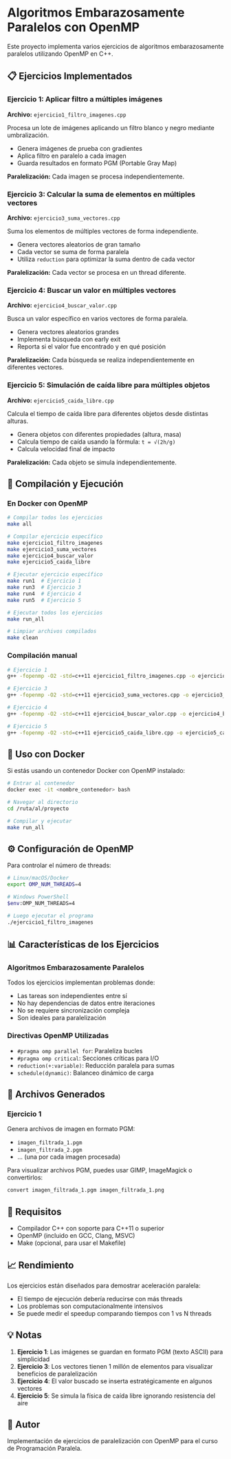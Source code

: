 # Algoritmos Embarazosamente Paralelos con OpenMP

Este proyecto implementa varios ejercicios de algoritmos embarazosamente paralelos utilizando OpenMP en C++.

## 📋 Ejercicios Implementados

### Ejercicio 1: Aplicar filtro a múltiples imágenes
**Archivo:** `ejercicio1_filtro_imagenes.cpp`

Procesa un lote de imágenes aplicando un filtro blanco y negro mediante umbralización.
- Genera imágenes de prueba con gradientes
- Aplica filtro en paralelo a cada imagen
- Guarda resultados en formato PGM (Portable Gray Map)

**Paralelización:** Cada imagen se procesa independientemente.

### Ejercicio 3: Calcular la suma de elementos en múltiples vectores
**Archivo:** `ejercicio3_suma_vectores.cpp`

Suma los elementos de múltiples vectores de forma independiente.
- Genera vectores aleatorios de gran tamaño
- Cada vector se suma de forma paralela
- Utiliza `reduction` para optimizar la suma dentro de cada vector

**Paralelización:** Cada vector se procesa en un thread diferente.

### Ejercicio 4: Buscar un valor en múltiples vectores
**Archivo:** `ejercicio4_buscar_valor.cpp`

Busca un valor específico en varios vectores de forma paralela.
- Genera vectores aleatorios grandes
- Implementa búsqueda con early exit
- Reporta si el valor fue encontrado y en qué posición

**Paralelización:** Cada búsqueda se realiza independientemente en diferentes vectores.

### Ejercicio 5: Simulación de caída libre para múltiples objetos
**Archivo:** `ejercicio5_caida_libre.cpp`

Calcula el tiempo de caída libre para diferentes objetos desde distintas alturas.
- Genera objetos con diferentes propiedades (altura, masa)
- Calcula tiempo de caída usando la fórmula: `t = √(2h/g)`
- Calcula velocidad final de impacto

**Paralelización:** Cada objeto se simula independientemente.

## 🚀 Compilación y Ejecución

### En Docker con OpenMP

```bash
# Compilar todos los ejercicios
make all

# Compilar ejercicio específico
make ejercicio1_filtro_imagenes
make ejercicio3_suma_vectores
make ejercicio4_buscar_valor
make ejercicio5_caida_libre

# Ejecutar ejercicio específico
make run1  # Ejercicio 1
make run3  # Ejercicio 3
make run4  # Ejercicio 4
make run5  # Ejercicio 5

# Ejecutar todos los ejercicios
make run_all

# Limpiar archivos compilados
make clean
```

### Compilación manual

```bash
# Ejercicio 1
g++ -fopenmp -O2 -std=c++11 ejercicio1_filtro_imagenes.cpp -o ejercicio1_filtro_imagenes

# Ejercicio 3
g++ -fopenmp -O2 -std=c++11 ejercicio3_suma_vectores.cpp -o ejercicio3_suma_vectores

# Ejercicio 4
g++ -fopenmp -O2 -std=c++11 ejercicio4_buscar_valor.cpp -o ejercicio4_buscar_valor

# Ejercicio 5
g++ -fopenmp -O2 -std=c++11 ejercicio5_caida_libre.cpp -o ejercicio5_caida_libre
```

## 🐳 Uso con Docker

Si estás usando un contenedor Docker con OpenMP instalado:

```bash
# Entrar al contenedor
docker exec -it <nombre_contenedor> bash

# Navegar al directorio
cd /ruta/al/proyecto

# Compilar y ejecutar
make run_all
```

## ⚙️ Configuración de OpenMP

Para controlar el número de threads:

```bash
# Linux/macOS/Docker
export OMP_NUM_THREADS=4

# Windows PowerShell
$env:OMP_NUM_THREADS=4

# Luego ejecutar el programa
./ejercicio1_filtro_imagenes
```

## 📊 Características de los Ejercicios

### Algoritmos Embarazosamente Paralelos
Todos los ejercicios implementan problemas donde:
- Las tareas son independientes entre sí
- No hay dependencias de datos entre iteraciones
- No se requiere sincronización compleja
- Son ideales para paralelización

### Directivas OpenMP Utilizadas

- `#pragma omp parallel for`: Paraleliza bucles
- `#pragma omp critical`: Secciones críticas para I/O
- `reduction(+:variable)`: Reducción paralela para sumas
- `schedule(dynamic)`: Balanceo dinámico de carga

## 📁 Archivos Generados

### Ejercicio 1
Genera archivos de imagen en formato PGM:
- `imagen_filtrada_1.pgm`
- `imagen_filtrada_2.pgm`
- ... (una por cada imagen procesada)

Para visualizar archivos PGM, puedes usar GIMP, ImageMagick o convertirlos:
```bash
convert imagen_filtrada_1.pgm imagen_filtrada_1.png
```

## 🔧 Requisitos

- Compilador C++ con soporte para C++11 o superior
- OpenMP (incluido en GCC, Clang, MSVC)
- Make (opcional, para usar el Makefile)

## 📈 Rendimiento

Los ejercicios están diseñados para demostrar aceleración paralela:
- El tiempo de ejecución debería reducirse con más threads
- Los problemas son computacionalmente intensivos
- Se puede medir el speedup comparando tiempos con 1 vs N threads

## 💡 Notas

1. **Ejercicio 1**: Las imágenes se guardan en formato PGM (texto ASCII) para simplicidad
2. **Ejercicio 3**: Los vectores tienen 1 millón de elementos para visualizar beneficios de paralelización
3. **Ejercicio 4**: El valor buscado se inserta estratégicamente en algunos vectores
4. **Ejercicio 5**: Se simula la física de caída libre ignorando resistencia del aire

## 📝 Autor

Implementación de ejercicios de paralelización con OpenMP para el curso de Programación Paralela.
